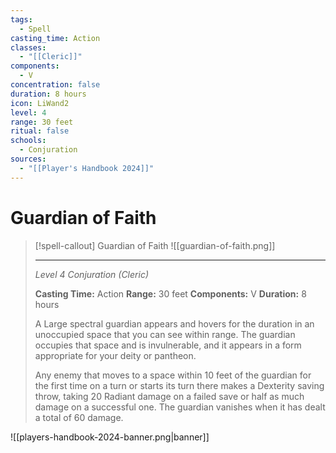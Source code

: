 ```yaml
---
tags:
  - Spell
casting_time: Action
classes:
  - "[[Cleric]]"
components:
  - V
concentration: false
duration: 8 hours
icon: LiWand2
level: 4
range: 30 feet
ritual: false
schools:
  - Conjuration
sources:
  - "[[Player's Handbook 2024]]"
---
```


# Guardian of Faith

>[!spell-callout] Guardian of Faith
>![[guardian-of-faith.png]]
>
>---
>_Level 4 Conjuration (Cleric)_
>
>**Casting Time:** Action
>**Range:** 30 feet
>**Components:** V
>**Duration:** 8 hours
>
>A Large spectral guardian appears and hovers for the duration in an unoccupied space that you can see within range. The guardian occupies that space and is invulnerable, and it appears in a form appropriate for your deity or pantheon.
>
>Any enemy that moves to a space within 10 feet of the guardian for the first time on a turn or starts its turn there makes a Dexterity saving throw, taking 20 Radiant damage on a failed save or half as much damage on a successful one. The guardian vanishes when it has dealt a total of 60 damage.


![[players-handbook-2024-banner.png|banner]]
